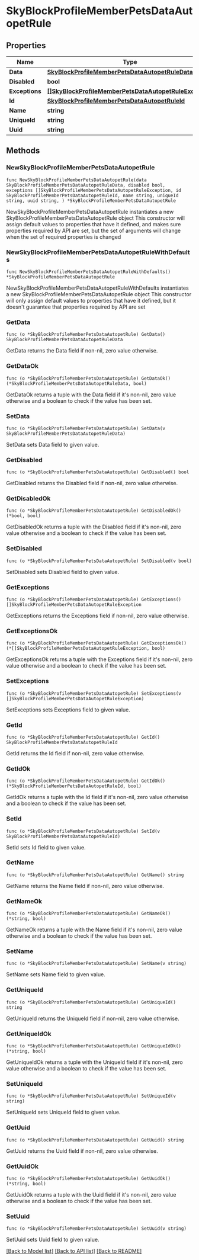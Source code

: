 # SkyBlockProfileMemberPetsDataAutopetRule

## Properties

Name | Type | Description | Notes
------------ | ------------- | ------------- | -------------
**Data** | [**SkyBlockProfileMemberPetsDataAutopetRuleData**](SkyBlockProfileMemberPetsDataAutopetRuleData.md) |  | 
**Disabled** | **bool** |  | 
**Exceptions** | [**[]SkyBlockProfileMemberPetsDataAutopetRuleException**](SkyBlockProfileMemberPetsDataAutopetRuleException.md) |  | 
**Id** | [**SkyBlockProfileMemberPetsDataAutopetRuleId**](SkyBlockProfileMemberPetsDataAutopetRuleId.md) |  | 
**Name** | **string** |  | 
**UniqueId** | **string** |  | 
**Uuid** | **string** |  | 

## Methods

### NewSkyBlockProfileMemberPetsDataAutopetRule

`func NewSkyBlockProfileMemberPetsDataAutopetRule(data SkyBlockProfileMemberPetsDataAutopetRuleData, disabled bool, exceptions []SkyBlockProfileMemberPetsDataAutopetRuleException, id SkyBlockProfileMemberPetsDataAutopetRuleId, name string, uniqueId string, uuid string, ) *SkyBlockProfileMemberPetsDataAutopetRule`

NewSkyBlockProfileMemberPetsDataAutopetRule instantiates a new SkyBlockProfileMemberPetsDataAutopetRule object
This constructor will assign default values to properties that have it defined,
and makes sure properties required by API are set, but the set of arguments
will change when the set of required properties is changed

### NewSkyBlockProfileMemberPetsDataAutopetRuleWithDefaults

`func NewSkyBlockProfileMemberPetsDataAutopetRuleWithDefaults() *SkyBlockProfileMemberPetsDataAutopetRule`

NewSkyBlockProfileMemberPetsDataAutopetRuleWithDefaults instantiates a new SkyBlockProfileMemberPetsDataAutopetRule object
This constructor will only assign default values to properties that have it defined,
but it doesn't guarantee that properties required by API are set

### GetData

`func (o *SkyBlockProfileMemberPetsDataAutopetRule) GetData() SkyBlockProfileMemberPetsDataAutopetRuleData`

GetData returns the Data field if non-nil, zero value otherwise.

### GetDataOk

`func (o *SkyBlockProfileMemberPetsDataAutopetRule) GetDataOk() (*SkyBlockProfileMemberPetsDataAutopetRuleData, bool)`

GetDataOk returns a tuple with the Data field if it's non-nil, zero value otherwise
and a boolean to check if the value has been set.

### SetData

`func (o *SkyBlockProfileMemberPetsDataAutopetRule) SetData(v SkyBlockProfileMemberPetsDataAutopetRuleData)`

SetData sets Data field to given value.


### GetDisabled

`func (o *SkyBlockProfileMemberPetsDataAutopetRule) GetDisabled() bool`

GetDisabled returns the Disabled field if non-nil, zero value otherwise.

### GetDisabledOk

`func (o *SkyBlockProfileMemberPetsDataAutopetRule) GetDisabledOk() (*bool, bool)`

GetDisabledOk returns a tuple with the Disabled field if it's non-nil, zero value otherwise
and a boolean to check if the value has been set.

### SetDisabled

`func (o *SkyBlockProfileMemberPetsDataAutopetRule) SetDisabled(v bool)`

SetDisabled sets Disabled field to given value.


### GetExceptions

`func (o *SkyBlockProfileMemberPetsDataAutopetRule) GetExceptions() []SkyBlockProfileMemberPetsDataAutopetRuleException`

GetExceptions returns the Exceptions field if non-nil, zero value otherwise.

### GetExceptionsOk

`func (o *SkyBlockProfileMemberPetsDataAutopetRule) GetExceptionsOk() (*[]SkyBlockProfileMemberPetsDataAutopetRuleException, bool)`

GetExceptionsOk returns a tuple with the Exceptions field if it's non-nil, zero value otherwise
and a boolean to check if the value has been set.

### SetExceptions

`func (o *SkyBlockProfileMemberPetsDataAutopetRule) SetExceptions(v []SkyBlockProfileMemberPetsDataAutopetRuleException)`

SetExceptions sets Exceptions field to given value.


### GetId

`func (o *SkyBlockProfileMemberPetsDataAutopetRule) GetId() SkyBlockProfileMemberPetsDataAutopetRuleId`

GetId returns the Id field if non-nil, zero value otherwise.

### GetIdOk

`func (o *SkyBlockProfileMemberPetsDataAutopetRule) GetIdOk() (*SkyBlockProfileMemberPetsDataAutopetRuleId, bool)`

GetIdOk returns a tuple with the Id field if it's non-nil, zero value otherwise
and a boolean to check if the value has been set.

### SetId

`func (o *SkyBlockProfileMemberPetsDataAutopetRule) SetId(v SkyBlockProfileMemberPetsDataAutopetRuleId)`

SetId sets Id field to given value.


### GetName

`func (o *SkyBlockProfileMemberPetsDataAutopetRule) GetName() string`

GetName returns the Name field if non-nil, zero value otherwise.

### GetNameOk

`func (o *SkyBlockProfileMemberPetsDataAutopetRule) GetNameOk() (*string, bool)`

GetNameOk returns a tuple with the Name field if it's non-nil, zero value otherwise
and a boolean to check if the value has been set.

### SetName

`func (o *SkyBlockProfileMemberPetsDataAutopetRule) SetName(v string)`

SetName sets Name field to given value.


### GetUniqueId

`func (o *SkyBlockProfileMemberPetsDataAutopetRule) GetUniqueId() string`

GetUniqueId returns the UniqueId field if non-nil, zero value otherwise.

### GetUniqueIdOk

`func (o *SkyBlockProfileMemberPetsDataAutopetRule) GetUniqueIdOk() (*string, bool)`

GetUniqueIdOk returns a tuple with the UniqueId field if it's non-nil, zero value otherwise
and a boolean to check if the value has been set.

### SetUniqueId

`func (o *SkyBlockProfileMemberPetsDataAutopetRule) SetUniqueId(v string)`

SetUniqueId sets UniqueId field to given value.


### GetUuid

`func (o *SkyBlockProfileMemberPetsDataAutopetRule) GetUuid() string`

GetUuid returns the Uuid field if non-nil, zero value otherwise.

### GetUuidOk

`func (o *SkyBlockProfileMemberPetsDataAutopetRule) GetUuidOk() (*string, bool)`

GetUuidOk returns a tuple with the Uuid field if it's non-nil, zero value otherwise
and a boolean to check if the value has been set.

### SetUuid

`func (o *SkyBlockProfileMemberPetsDataAutopetRule) SetUuid(v string)`

SetUuid sets Uuid field to given value.



[[Back to Model list]](../README.md#documentation-for-models) [[Back to API list]](../README.md#documentation-for-api-endpoints) [[Back to README]](../README.md)


